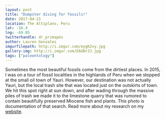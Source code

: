 ```yaml
---
layout: post
title: "Dumpster diving for fossils!"
date: 2017-04-21
location: The Altiplano, Peru
lat: -16.4
lng: -69.85
twitterhandle: dr_primapes
author: Lauren Gonzales
imgurfilepath: http://i.imgur.com/eygK2vy.jpg
gallery-img: http://i.imgur.com/E6GNr3J.jpg
tags: ["paleontology"]
---
```

	
Sometimes the most beautiful fossils come from the dirtiest places. In 2015, I was on a tour of fossil localities in the highlands of Peru when we stopped at the small oil town of Yauri. However, our destination was not actually Yauri, but the local trash site that was located just on the outskirts of town. We hit this spot right at sun down, and after wading through the massive piles of trash we made it to the limestone quarry that was rumored to contain beautifully preserved Miocene fish and plants. This photo is documentation of that search. Read more about my research on my [website](	
http://laurengonzales.yolasite.com/).